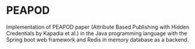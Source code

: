 # PEAPOD
Implementation of PEAPOD paper (Attribute Based Publishing with Hidden Credentials by Kapadia et al.) in the Java programming language with the Spring boot web framework and Redis in memory database as a backend.


